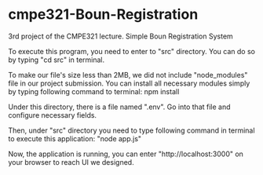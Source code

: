 # cmpe321-Boun-Registration
3rd project of the CMPE321 lecture. Simple Boun Registration System

To execute this program, you need to enter to "src" directory. You can do so by typing "cd src" in terminal.

To make our file's size less than 2MB, we did not include "node_modules" file in our project submission. You can install all necessary modules simply by typing following command to terminal:
npm install

Under this directory, there is a file named ".env". Go into that file and configure necessary fields.

Then, under "src" directory you need to type following command in terminal to execute this application: "node app.js"

Now, the application is running, you can enter "http://localhost:3000" on your browser to reach UI we designed.


